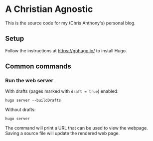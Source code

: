 # A Christian Agnostic

This is the source code for my (Chris Anthony's) personal blog.

## Setup

Follow the instructions at https://gohugo.io/ to install Hugo.

## Common commands

### Run the web server

With drafts (pages marked with `draft = true`) enabled:

```
hugo server --buildDrafts
```

Without drafts:

```
hugo server
```

The command will print a URL that can be used to view the webpage.  Saving a source file will update the rendered web page.